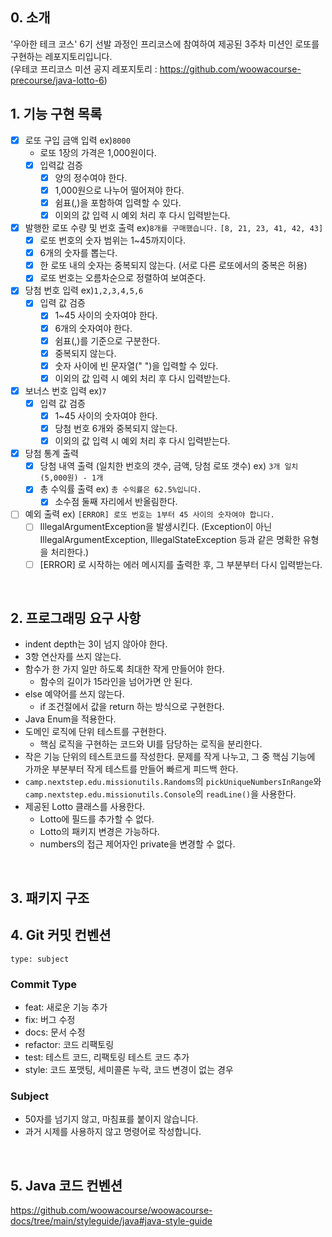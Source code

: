 ## 0. 소개
'우아한 테크 코스' 6기 선발 과정인 프리코스에 참여하여 제공된 3주차 미션인 로또를 구현하는 레포지토리입니다.   
(우테코 프리코스 미션 공지 레포지토리 : https://github.com/woowacourse-precourse/java-lotto-6)
</br>

## 1. 기능 구현 목록
- [x] 로또 구입 금액 입력 ex)`8000`
  - 로또 1장의 가격은 1,000원이다.
  - [x] 입력값 검증
    - [x] 양의 정수여야 한다.
    - [x] 1,000원으로 나누어 떨어져야 한다.
    - [x] 쉼표(,)을 포함하여 입력할 수 있다. 
    - [x] 이외의 값 입력 시 예외 처리 후 다시 입력받는다.
- [x] 발행한 로또 수량 및 번호 출력 ex)`8개를 구매했습니다.` `[8, 21, 23, 41, 42, 43]`
  - [x] 로또 번호의 숫자 범위는 1~45까지이다.
  - [x] 6개의 숫자를 뽑는다.
  - [x] 한 로또 내의 숫자는 중복되지 않는다. (서로 다른 로또에서의 중복은 허용) 
  - [x] 로또 번호는 오름차순으로 정렬하여 보여준다.
- [x] 당첨 번호 입력 ex)`1,2,3,4,5,6`
  - [x] 입력 값 검증
    - [x] 1~45 사이의 숫자여야 한다.
    - [x] 6개의 숫자여야 한다.
    - [x] 쉼표(,)를 기준으로 구분한다.
    - [x] 중복되지 않는다.
    - [x] 숫자 사이에 빈 문자열(" ")을 입력할 수 있다. 
    - [x] 이외의 값 입력 시 예외 처리 후 다시 입력받는다.
- [x] 보너스 번호 입력 ex)`7`
  - [x] 입력 값 검증
    - [x] 1~45 사이의 숫자여야 한다. 
    - [x] 당첨 번호 6개와 중복되지 않는다.  
    - [x] 이외의 값 입력 시 예외 처리 후 다시 입력받는다.
- [x] 당첨 통계 출력
  - [x] 당첨 내역 출력 (일치한 번호의 갯수, 금액, 당첨 로또 갯수) ex) `3개 일치 (5,000원) - 1개` 
  - [x] 총 수익률 출력 ex) `총 수익률은 62.5%입니다.`
    - [x] 소수점 둘째 자리에서 반올림한다. 
- [ ] 예외 출력 ex) `[ERROR] 로또 번호는 1부터 45 사이의 숫자여야 합니다.`
  - [ ] IllegalArgumentException을 발생시킨다. (Exception이 아닌 IllegalArgumentException, IllegalStateException 등과 같은 명확한 유형을 처리한다.)
  - [ ] [ERROR] 로 시작하는 에러 메시지를 출력한 후, 그 부분부터 다시 입력받는다.    
</br>

## 2. 프로그래밍 요구 사항
- indent depth는 3이 넘지 않아야 한다. 
- 3항 연산자를 쓰지 않는다.
- 함수가 한 가지 일만 하도록 최대한 작게 만들어야 한다.
  - 함수의 길이가 15라인을 넘어가면 안 된다.
- else 예약어를 쓰지 않는다.
  -  if 조건절에서 값을 return 하는 방식으로 구현한다.
- Java Enum을 적용한다. 
- 도메인 로직에 단위 테스트를 구현한다.
  - 핵심 로직을 구현하는 코드와 UI를 담당하는 로직을 분리한다.
- 작은 기능 단위의 테스트코드를 작성한다. 문제를 작게 나누고, 그 중 핵심 기능에 가까운 부분부터 작게 테스트를 만들어 빠르게 피드백 한다. 
- `camp.nextstep.edu.missionutils.Randoms`의 `pickUniqueNumbersInRange`와 `camp.nextstep.edu.missionutils.Console`의 `readLine()`을 사용한다.
- 제공된 Lotto 클래스를 사용한다.
  - Lotto에 필드를 추가할 수 없다.
  - Lotto의 패키지 변경은 가능하다.
  - numbers의 접근 제어자인 private을 변경할 수 없다.   
</br>

## 3. 패키지 구조

## 4. Git 커밋 컨벤션
```
type: subject
```

### Commit Type
* feat: 새로운 기능 추가 
* fix: 버그 수정 
* docs: 문서 수정 
* refactor: 코드 리팩토링
* test: 테스트 코드, 리팩토링 테스트 코드 추가 
* style: 코드 포맷팅, 세미콜론 누락, 코드 변경이 없는 경우

### Subject
* 50자를 넘기지 않고, 마침표를 붙이지 않습니다. 
* 과거 시제를 사용하지 않고 명령어로 작성합니다.   
</br>

## 5. Java 코드 컨벤션
https://github.com/woowacourse/woowacourse-docs/tree/main/styleguide/java#java-style-guide